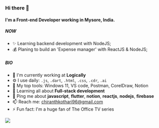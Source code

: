 ### Hi there 👋

#### I'm a Front-end Developer working in Mysore, India.

##### NOW

- ✨ Learning backend development with NodeJS;
- 💰 Planing to build an 'Expense manager' with ReactJS & NodeJS;

##### BIO

- 🏢 I'm currently working at **Logically**
- ⚙️ I use daily: `.js`, `.dart`, `.html`, `.css`, `.cdr`, `.ai`
- 💅 My top tools: Windows 11, VS code, Postman, CorelDraw, Notion
- 🌱 Learning all about **Full-stack development**
- 💬 Ping me about **javascript**, **flutter**, **notion**, **reactjs**, **nodejs**, **firebase**
- 📫 Reach me: chiranthkothari96@gmail.com
- ⚡️ Fun fact: I'm a huge fan of The Office TV series

![](https://media.giphy.com/media/6R2mLi910HL4VXFwOG/giphy.gif)

